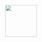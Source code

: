 <!--- ## Some of my Activity last 30 days 
 <p float="left">
  <img src="https://wakatime.com/share/@AdaptiveStep/5cd5a0ab-bd49-4de3-89cd-e8ac09444095.svg" width="400" />
  <img src="https://wakatime.com/share/@AdaptiveStep/13c833e0-d411-45ae-a609-5364a8f26462.svg" width="400" /> 
</p> --->


<!--- ### Other Stats
<p float="left">
 <a href="https://sourcerer.io/adaptivestep"><img src="https://sourcerer.io/icons/logo-sharing.svg"height="48px" alt="Sourcerer"></a>
</p> --->

<!--- ## Reach me on:--->
<p float="left">
  <a href="www.linkedin.com/in/hariz-hasecic"><img src="https://img.shields.io/badge/LinkedIn-0077B5?style=for-the-badge&logo=linkedin&logoColor=white" width="100" /></a> 
</p>
